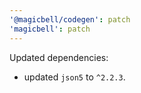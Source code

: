 ```yaml
---
'@magicbell/codegen': patch
'magicbell': patch
---
```


Updated dependencies:

- updated `json5` to `^2.2.3`.
